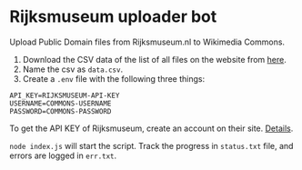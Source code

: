 # Rijksmuseum uploader bot

Upload Public Domain files from Rijksmuseum.nl to Wikimedia Commons.

1. Download the CSV data of the list of all files on the website from [here](https://scan.rijkskoha.nl/adlibdumps/202001-rma-csv-collection.zip).
2. Name the csv as `data.csv`.
3. Create a `.env` file with the following three things:
```text
API_KEY=RIJKSMUSEUM-API-KEY
USERNAME=COMMONS-USERNAME
PASSWORD=COMMONS-PASSWORD
```
To get the API KEY of Rijksmuseum, create an account on their site.  [Details](https://data.rijksmuseum.nl/object-metadata/api/#access-to-apis).

`node index.js` will start the script.  Track the progress in `status.txt` file, and errors are logged in `err.txt`.